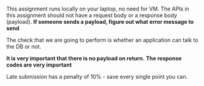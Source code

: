 
This assignment runs locally on your laptop, no need for VM.
The APIs in this assignment should not have a request body or a response body (payload).
**If someone sends a payload, figure out what error message to send** 

The check that we are going to perform is whether an application can talk to the DB or not.

**It is very important that there is no payload on return.**
**The response codes are very important**

Late submission has a penalty of 10% - save every single point you can.


